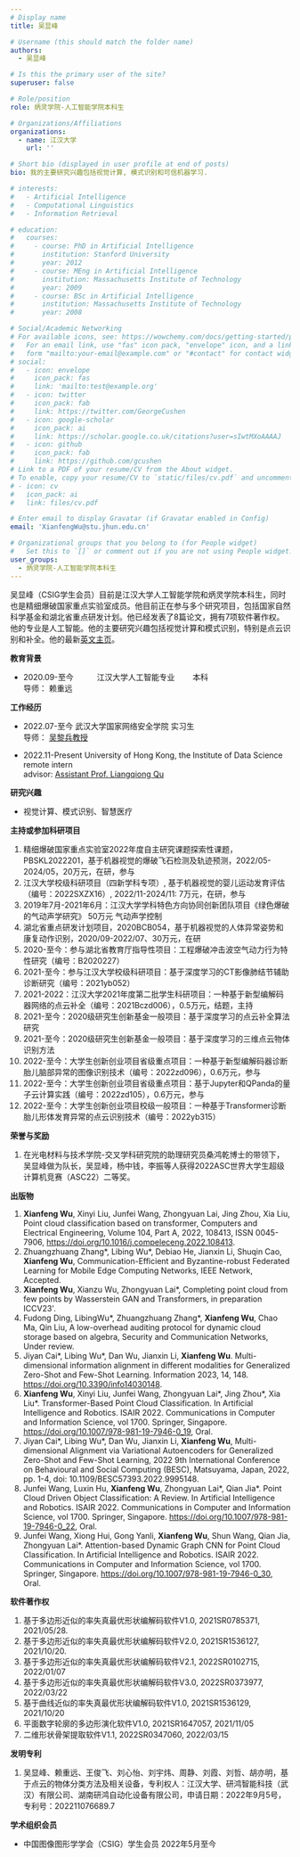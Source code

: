 ```yaml
---
# Display name
title: 吴显峰

# Username (this should match the folder name)
authors:
  - 吴显峰

# Is this the primary user of the site?
superuser: false

# Role/position
role: 炳灵学院-人工智能学院本科生

# Organizations/Affiliations
organizations:
  - name: 江汉大学
    url: ''

# Short bio (displayed in user profile at end of posts)
bio: 我的主要研究兴趣包括视觉计算, 模式识别和可信机器学习.

# interests:
#   - Artificial Intelligence
#   - Computational Linguistics
#   - Information Retrieval

# education:
#   courses:
#     - course: PhD in Artificial Intelligence
#       institution: Stanford University
#       year: 2012
#     - course: MEng in Artificial Intelligence
#       institution: Massachusetts Institute of Technology
#       year: 2009
#     - course: BSc in Artificial Intelligence
#       institution: Massachusetts Institute of Technology
#       year: 2008

# Social/Academic Networking
# For available icons, see: https://wowchemy.com/docs/getting-started/page-builder/#icons
#   For an email link, use "fas" icon pack, "envelope" icon, and a link in the
#   form "mailto:your-email@example.com" or "#contact" for contact widget.
# social:
#   - icon: envelope
#     icon_pack: fas
#     link: 'mailto:test@example.org'
#   - icon: twitter
#     icon_pack: fab
#     link: https://twitter.com/GeorgeCushen
#   - icon: google-scholar
#     icon_pack: ai
#     link: https://scholar.google.co.uk/citations?user=sIwtMXoAAAAJ
#   - icon: github
#     icon_pack: fab
#     link: https://github.com/gcushen
# Link to a PDF of your resume/CV from the About widget.
# To enable, copy your resume/CV to `static/files/cv.pdf` and uncomment the lines below.
# - icon: cv
#   icon_pack: ai
#   link: files/cv.pdf

# Enter email to display Gravatar (if Gravatar enabled in Config)
email: 'XianfengWu@stu.jhun.edu.cn'

# Organizational groups that you belong to (for People widget)
#   Set this to `[]` or comment out if you are not using People widget.
user_groups:
  - 炳灵学院-人工智能学院本科生
---
```


吴显峰（CSIG学生会员）目前是江汉大学人工智能学院和炳灵学院本科生，同时也是精细爆破国家重点实验室成员。他目前正在参与多个研究项目，包括国家自然科学基金和湖北省重点研发计划。他已经发表了8篇论文，拥有7项软件著作权。他的专业是人工智能。他的主要研究兴趣包括视觉计算和模式识别，特别是点云识别和补全。他的最新[英文主页](https://maradona10wxf.github.io/)。

**教育背景**
 - 2020.09-至今　　　江汉大学人工智能专业　　       本科
<br>                    导师： 赖重远  

**工作经历**
 - 2022.07-至今     武汉大学国家网络安全学院       实习生
 <br>                     导师： [吴黎兵教授](http://jszy.whu.edu.cn/Libing/en/index.htm)
<!--  - 2022.11-2022.12  Stanford University, Laboratory of Quantitative Imaging and Artificial Intelligence (QIAI)    remote intern
 <br>                     advisor: Postdoc Liangqiong Qu -->
 - 2022.11-Present	University of Hong Kong, the Institute of Data Science                                        remote intern
 <br>                     advisor: [Assistant Prof. Liangqiong Qu](https://saasweb.hku.hk/staff/liangqqu/)
                    
**研究兴趣**
 - 视觉计算、模式识别、智慧医疗

**主持或参加科研项目**
 1. 精细爆破国家重点实验室2022年度自主研究课题探索性课题，PBSKL2022201，基于机器视觉的爆破飞石检测及轨迹预测，2022/05-2024/05，20万元，在研，参与
 2. 江汉大学校级科研项目（四新学科专项）, 基于机器视觉的婴儿运动发育评估（编号：2022SXZX16）, 2022/11-2024/11: 7万元，在研，参与
 3. 2019年7月-2021年6月：江汉大学学科特色方向协同创新团队项目《绿色爆破的气动声学研究》 50万元 气动声学控制
 4. 湖北省重点研发计划项目，2020BCB054，基于机器视觉的人体异常姿势和康复动作识别，2020/09-2022/07、30万元，在研
 5. 2020-至今：参与湖北省教育厅指导性项目：工程爆破冲击波空气动力行为特性研究（编号：B2020227）
 6. 2021-至今：参与江汉大学校级科研项目：基于深度学习的CT影像肺结节辅助诊断研究（编号：2021yb052）
 7. 2021-2022：江汉大学2021年度第二批学生科研项目：一种基于新型编解码器网络的点云补全（编号：2021Bczd006），0.5万元，结题，主持
 8. 2021-至今：2020级研究生创新基金一般项目：基于深度学习的点云补全算法研究
 9. 2021-至今：2020级研究生创新基金一般项目：基于深度学习的三维点云物体识别方法
 10. 2022-至今：大学生创新创业项目省级重点项目：一种基于新型编解码器诊断胎儿脑部异常的图像识别技术（编号：2022zd096），0.6万元，参与
 11. 2022-至今：大学生创新创业项目省级重点项目：基于Jupyter和QPanda的量子云计算实践（编号：2022zd105），0.6万元，参与
 12. 2022-至今：大学生创新创业项目校级一般项目：一种基于Transformer诊断胎儿形体发育异常的点云识别技术（编号：2022yb315）

**荣誉与奖励**

 1. 在光电材料与技术学院-交叉学科研究院的助理研究员桑鸿乾博士的带领下，吴显峰做为队长，吴显峰，杨中钱，李振等人获得2022ASC世界大学生超级计算机竞赛（ASC22）二等奖。

**出版物**
 1.	**Xianfeng Wu**, Xinyi Liu, Junfei Wang, Zhongyuan Lai, Jing Zhou, Xia Liu, Point cloud classification based on transformer, Computers and Electrical Engineering,
Volume 104, Part A, 2022, 108413, ISSN 0045-7906, https://doi.org/10.1016/j.compeleceng.2022.108413.
 2.	Zhuangzhuang Zhang*, Libing Wu*, Debiao He, Jianxin Li, Shuqin Cao, **Xianfeng Wu**, Communication-Efficient and Byzantine-robust Federated Learning for Mobile Edge Computing Networks, IEEE Network, Accepted.
 3.	**Xianfeng Wu**, Xianzu Wu, Zhongyuan Lai*, Completing point cloud from few points by Wasserstein GAN and Transformers, in preparation ICCV23'.
 4.	Fudong Ding, LibingWu*, Zhuangzhuang Zhang*, **Xianfeng Wu**, Chao Ma,  Qin Liu, A low-overhead auditing protocol for dynamic cloud storage based on algebra, Security and Communication Networks, Under review.
 5.	Jiyan Cai*, Libing Wu*, Dan Wu, Jianxin Li, **Xianfeng Wu**. Multi-dimensional information alignment in different modalities for Generalized Zero-Shot and Few-Shot Learning. Information 2023, 14, 148. https://doi.org/10.3390/info14030148.
 6.	**Xianfeng Wu**, Xinyi Liu, Junfei Wang, Zhongyuan Lai*, Jing Zhou*, Xia Liu*. Transformer-Based Point Cloud Classification. In Artificial Intelligence and Robotics. ISAIR 2022. Communications in Computer and Information Science, vol 1700. Springer, Singapore. https://doi.org/10.1007/978-981-19-7946-0_19, Oral.
 7.	Jiyan Cai*, Libing Wu*, Dan Wu, Jianxin Li, **Xianfeng Wu**, Multi-dimensional Alignment via Variational Autoencoders for Generalized Zero-Shot and Few-Shot Learning, 2022 9th International Conference on Behavioural and Social Computing (BESC), Matsuyama, Japan, 2022, pp. 1-4, doi: 10.1109/BESC57393.2022.9995148.
 8.	Junfei Wang, Luxin Hu, **Xianfeng Wu**, Zhongyuan Lai*, Qian Jia*. Point Cloud Driven Object Classification: A Review. In Artificial Intelligence and Robotics. ISAIR 2022. Communications in Computer and Information Science, vol 1700. Springer, Singapore. https://doi.org/10.1007/978-981-19-7946-0_22, Oral.
 9.	Junfei Wang, Xiong Hui, Gong Yanli, **Xianfeng Wu**, Shun Wang, Qian Jia, Zhongyuan Lai*. Attention-based Dynamic Graph CNN for Point Cloud Classification. In Artificial Intelligence and Robotics. ISAIR 2022. Communications in Computer and Information Science, vol 1700. Springer, Singapore. https://doi.org/10.1007/978-981-19-7946-0_30, Oral.

**软件著作权**
 1.	基于多边形近似的率失真最优形状编解码软件V1.0, 2021SR0785371, 2021/05/28.
 2.	基于多边形近似的率失真最优形状编解码软件V2.0, 2021SR1536127, 2021/10/20.
 3.	基于多边形近似的率失真最优形状编解码软件V2.1, 2022SR0102715, 2022/01/07
 4.	基于多边形近似的率失真最优形状编解码软件V3.0, 2022SR0373977, 2022/03/22
 5.	基于曲线近似的率失真最优形状编解码软件V1.0, 2021SR1536129, 2021/10/20
 6.	平面数字轮廓的多边形演化软件V1.0, 2021SR1647057, 2021/11/05
 7.	二维形状骨架提取软件V1.1, 2022SR0347060, 2022/03/15

**发明专利**  

 1. 吴显峰、赖重远、王俊飞、刘心怡、刘宇炜、周静、刘霞、刘哲、胡亦明，基于点云的物体分类方法及相关设备，专利权人：江汉大学、研鸿智能科技（武汉）有限公司、湖南研鸿自动化设备有限公司，申请日期：2022年9月5号，专利号：202211076689.7

**学术组织会员**
 - 中国图像图形学学会（CSIG）学生会员 2022年5月至今



